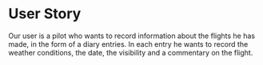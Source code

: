 # User Story

Our user is a pilot who wants to record information about the flights he has made, in the form of a diary entries.
In each entry he wants to record the weather conditions, the date, the visibility and a commentary on the flight.
